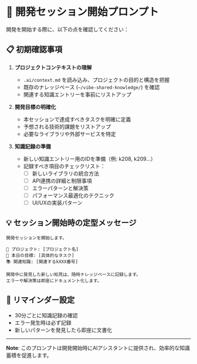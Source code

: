 # 🚀 開発セッション開始プロンプト

開発を開始する際に、以下の点を確認してください：

## 📋 初期確認事項

1. **プロジェクトコンテキストの理解**
   - `.ai/context.md` を読み込み、プロジェクトの目的と構造を把握
   - 既存のナレッジベース (`~/vibe-shared-knowledge/`) を確認
   - 関連する知識エントリーを事前にリストアップ

2. **開発目標の明確化**
   - 本セッションで達成すべきタスクを明確に定義
   - 予想される技術的課題をリストアップ
   - 必要なライブラリや外部サービスを特定

3. **知識記録の準備**
   - 新しい知識エントリー用のIDを準備（例: k208, k209...）
   - 記録すべき項目のチェックリスト：
     - [ ] 新しいライブラリの統合方法
     - [ ] API連携の詳細と制限事項
     - [ ] エラーパターンと解決策
     - [ ] パフォーマンス最適化のテクニック
     - [ ] UI/UXの実装パターン

## 💡 セッション開始時の定型メッセージ

```
開発セッションを開始します。

📁 プロジェクト: [プロジェクト名]
🎯 本日の目標: [具体的なタスク]
📚 関連知識: [関連するkXXX番号]

開発中に発見した新しい知見は、随時ナレッジベースに記録します。
エラーや解決策は即座にドキュメント化します。
```

## 🔔 リマインダー設定

- 30分ごとに知識記録の確認
- エラー発生時は必ず記録
- 新しいパターンを発見したら即座に文書化

---

**Note**: このプロンプトは開発開始時にAIアシスタントに提供され、効率的な知識蓄積を促進します。